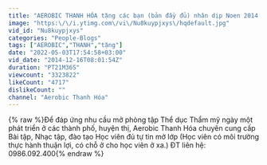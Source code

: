 ```yaml
---
title: "AEROBIC THANH HÓA tặng các bạn (bản đầy đủ) nhân dịp Noen 2014  ĐT giao lưu 0986 092 400"
image: "https:\/\/i.ytimg.com\/vi\/Nu8kuypjxys\/hqdefault.jpg"
vid_id: "Nu8kuypjxys"
categories: "People-Blogs"
tags: ["AEROBIC","THANH","tặng"]
date: "2022-05-03T17:54:58+03:00"
vid_date: "2014-12-16T08:01:54Z"
duration: "PT21M36S"
viewcount: "3323822"
likeCount: "4717"
dislikeCount: ""
channel: "Aerobic Thanh Hóa"
---
```

{% raw %}Để đáp ứng nhu cầu mở phòng tập Thể dục Thẩm mỹ ngày một phát triển ở các thành phố, huyện thị, Aerobic Thanh Hóa chuyên cung cấp Bài tập, Nhạc tập, đào tạo Học viên đủ tự tin mở lớp (Học viên có môi trường thực hành thuận lợi, có chỗ ở cho học viên ở xa.) ĐT liên hệ: 0986.092.400{% endraw %}
